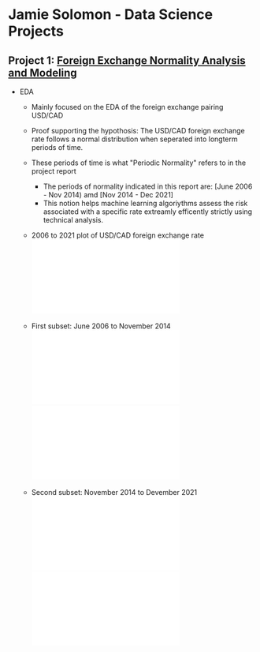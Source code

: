 # Jamie Solomon - Data Science Projects

## Project 1: [Foreign Exchange Normality Analysis and Modeling](https://github.com/jamiesolomon/ForeignExchangeNormality)
 + EDA
    - Mainly focused on the EDA of the foreign exchange pairing USD/CAD
    - Proof supporting the hypothosis: The USD/CAD foreign exchange rate follows a normal distribution when seperated into longterm periods of time.
    - These periods of time is what "Periodic Normality" refers to in the project report
        - The periods of normality indicated in this report are: [June 2006 - Nov 2014) amd [Nov 2014 - Dec 2021]
        - This notion helps machine learning algoriythms assess the risk associated with a specific rate extreamly efficently strictly using technical analysis.
    - 2006 to 2021 plot of USD/CAD foreign exchange rate
    ![Specified pdf plot](/images/USDCAD_FullPlot.pdf)
    
    - First subset: June 2006 to November 2014
    ![Specified pdf plot](/images/USDCAD_2006-2014_Plot.pdf)
    ![Specified pdf plot](/images/2006-2014_CADUSD_Hist.pdf)
    
    - Second subset: November 2014 to Devember 2021
    ![Specified pdf plot](/images/USDCAD_2014-2021_Plot.pdf)
    ![Specified pdf plot](/images/2014-2021_CADUSD_Hist.pdf)
